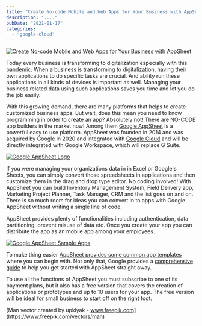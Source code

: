 ```yaml
---
title: "Create No-code Mobile and Web Apps for Your Business with AppSheet"
description: "...."
pubDate: "2021-01-17"
categories: 
  - "google-cloud"
---
```


[![Create No-code Mobile and Web Apps for Your Business with AppSheet](/images/19362653.jpg)](https://1.bp.blogspot.com/-Ei804DmN1rk/YASJAsPXfhI/AAAAAAAAPOE/fcYrUrpgZwoXGKzqo6eHg6riwYizmKPIQCLcBGAsYHQ/s2048/19362653.jpg)

  

Today every business is transforming to digitalization especially with this pandemic. When a business is transforming to digitalization, having their own applications to do specific tasks are crucial. And ability run these applications in all kinds of devices is important as well. Managing your business related data using such applications saves you time and let you do the job easily.

With this growing demand, there are many platforms that helps to create customized business apps. But wait, does this mean you need to know programming in order to create an app? Absolutely not! There are NO-CODE app builders in the market now! Among them [Google AppSheet](https://www.appsheet.com/) is a powerful easy to use platform. AppSheet was founded in 2014 and was acquired by Google in 2020 and integrated with [Google Cloud](https://www.buddhilive.com/search/label/Google%20Cloud) and will be directly integrated with Google Workspace, which will replace G Suite. 

[![Google AppSheet Logo](/images/appsheet-logo.png)](https://1.bp.blogspot.com/-R06jxAc2Zfw/YASONLudILI/AAAAAAAAPOY/6Ge2ba9AlgwbjI6EjGKmfwuxlKJrX_vsgCLcBGAsYHQ/s225/appsheet-logo.png)

  

If you were managing your organizations data in in Excel or Google's Sheets, you can simply convert those spreadsheets in applications and then customize them in the drag and drop type editor. No coding involved! With AppSheet you can build Inventory Management System, Field Delivery app, Marketing Project Planner, Task Manager, CRM and the list goes on and on. There is so much room for ideas you can convert in to apps with Google AppSheet without writing a single line of code.

AppSheet provides plenty of functionalities including authentication, data partitioning, prevent misuse of data etc. Once you create your app you can distribute the app as an mobile app among your employees. 

[![Google AppSheet Sample Apps](/images/apsheet-sample-apps.PNG)](https://1.bp.blogspot.com/-rWgrn8YCh8Q/YASJiTF1PLI/AAAAAAAAPOM/zXKsRahTvZ895FzfW_ZSor-nKyMiLt-TACLcBGAsYHQ/s1347/apsheet-sample-apps.PNG)

  

To make thing easier [AppSheet provides some common app templates](https://www.appsheet.com/SampleApps/Index/account) where you can begin with. Not only that, Google provides a [comprehensive guide](https://solutions.appsheet.com/how-to-create-an-app) to help you get started with AppSheet straight away. 

To use all the functions of AppSheet you must subscribe to one of its payment plans, but it also has a free version that covers the creation of applications or prototypes and up to 10 users for your app. The free version will be ideal for small business to start off on the right foot.

[Man vector created by upklyak - www.freepik.com](https://www.freepik.com/vectors/man)
